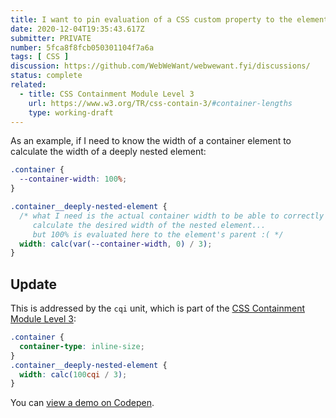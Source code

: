 ```yaml
---
title: I want to pin evaluation of a CSS custom property to the element it's defined on
date: 2020-12-04T19:35:43.617Z
submitter: PRIVATE
number: 5fca8f8fcb050301104f7a6a
tags: [ CSS ]
discussion: https://github.com/WebWeWant/webwewant.fyi/discussions/
status: complete
related:
  - title: CSS Containment Module Level 3
    url: https://www.w3.org/TR/css-contain-3/#container-lengths
    type: working-draft
---
```


As an example, if I need to know the width of a container element to calculate the width of a deeply nested element: 

```css
.container {
  --container-width: 100%; 
}

.container__deeply-nested-element {
  /* what I need is the actual container width to be able to correctly
     calculate the desired width of the nested element...
     but 100% is evaluated here to the element's parent :( */
  width: calc(var(--container-width, 0) / 3); 
}
```

## Update

This is addressed by the `cqi` unit, which is part of the [CSS Containment Module Level 3](https://www.w3.org/TR/css-contain-3/#container-lengths):

```css
.container {
  container-type: inline-size;
}
.container__deeply-nested-element {
  width: calc(100cqi / 3);
}
```

You can [view a demo on Codepen](https://codepen.io/aarongustafson/pen/MYWMPvv).